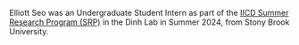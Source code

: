 Elliott Seo was an Undergraduate Student Intern as part of the [IICD Summer Research Program (SRP)](https://cancerdynamics.columbia.edu/summer-research-internship) in the Dinh Lab in Summer 2024, from Stony Brook University.